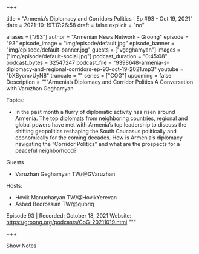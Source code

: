 
+++

title = "Armenia’s Diplomacy and Corridors Politics | Ep #93 - Oct 19, 2021"
date = 2021-10-19T17:26:58
draft = false
explicit = "no"

aliases = ["/93"]
author = "Armenian News Network - Groong"
episode = "93"
episode_image = "img/episode/default.jpg"
episode_banner = "img/episode/default-banner.jpg"
guests = ["vgeghamyan"]
images = ["img/episode/default-social.jpg"]
podcast_duration = "0:45:08"
podcast_bytes = 32547247
podcast_file = "9398648-armenia-s-diplomacy-and-regional-corridors-ep-93-oct-19-2021.mp3"
youtube = "bXBycmvUyN8"
truncate = ""
series = ["COG"]
upcoming = false
Description = """Armenia’s Diplomacy and Corridor Politics
A Conversation with Varuzhan Geghamyan

Topics:
* In the past month a flurry of diplomatic activity has risen around Armenia. The top diplomats from neighboring countries, regional and global powers have met with Armenia’s top leadership to discuss the shifting geopolitics reshaping the South Caucasus politically and economically for the coming decades. How is Armenia’s diplomacy navigating the “Corridor Politics” and what are the prospects for a peaceful neighborhood?

Guests
* Varuzhan Geghamyan TW/@GVaruzhan

Hosts:
* Hovik Manucharyan TW/@HovikYerevan
* Asbed Bedrossian TW/@qubriq

Episode 93 | Recorded: October 18, 2021 
Website: https://groong.org/podcasts/CoG-20211019.html
"""

+++

Show Notes

